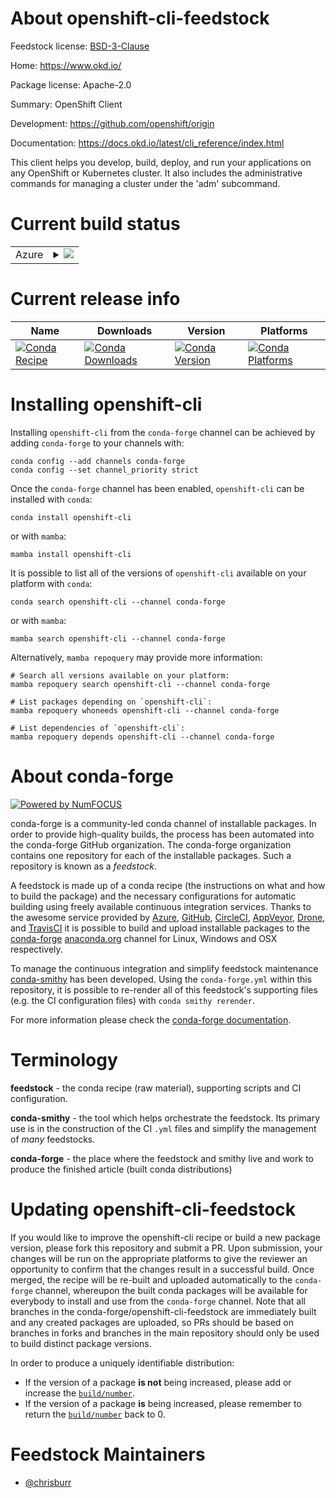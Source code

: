 About openshift-cli-feedstock
=============================

Feedstock license: [BSD-3-Clause](https://github.com/conda-forge/openshift-cli-feedstock/blob/main/LICENSE.txt)

Home: https://www.okd.io/

Package license: Apache-2.0

Summary: OpenShift Client

Development: https://github.com/openshift/origin

Documentation: https://docs.okd.io/latest/cli_reference/index.html

This client helps you develop, build, deploy, and run your applications on any
OpenShift or Kubernetes cluster. It also includes the administrative
commands for managing a cluster under the 'adm' subcommand.


Current build status
====================


<table>
    
  <tr>
    <td>Azure</td>
    <td>
      <details>
        <summary>
          <a href="https://dev.azure.com/conda-forge/feedstock-builds/_build/latest?definitionId=7663&branchName=main">
            <img src="https://dev.azure.com/conda-forge/feedstock-builds/_apis/build/status/openshift-cli-feedstock?branchName=main">
          </a>
        </summary>
        <table>
          <thead><tr><th>Variant</th><th>Status</th></tr></thead>
          <tbody><tr>
              <td>linux_64</td>
              <td>
                <a href="https://dev.azure.com/conda-forge/feedstock-builds/_build/latest?definitionId=7663&branchName=main">
                  <img src="https://dev.azure.com/conda-forge/feedstock-builds/_apis/build/status/openshift-cli-feedstock?branchName=main&jobName=linux&configuration=linux%20linux_64_" alt="variant">
                </a>
              </td>
            </tr><tr>
              <td>osx_64</td>
              <td>
                <a href="https://dev.azure.com/conda-forge/feedstock-builds/_build/latest?definitionId=7663&branchName=main">
                  <img src="https://dev.azure.com/conda-forge/feedstock-builds/_apis/build/status/openshift-cli-feedstock?branchName=main&jobName=osx&configuration=osx%20osx_64_" alt="variant">
                </a>
              </td>
            </tr>
          </tbody>
        </table>
      </details>
    </td>
  </tr>
</table>

Current release info
====================

| Name | Downloads | Version | Platforms |
| --- | --- | --- | --- |
| [![Conda Recipe](https://img.shields.io/badge/recipe-openshift--cli-green.svg)](https://anaconda.org/conda-forge/openshift-cli) | [![Conda Downloads](https://img.shields.io/conda/dn/conda-forge/openshift-cli.svg)](https://anaconda.org/conda-forge/openshift-cli) | [![Conda Version](https://img.shields.io/conda/vn/conda-forge/openshift-cli.svg)](https://anaconda.org/conda-forge/openshift-cli) | [![Conda Platforms](https://img.shields.io/conda/pn/conda-forge/openshift-cli.svg)](https://anaconda.org/conda-forge/openshift-cli) |

Installing openshift-cli
========================

Installing `openshift-cli` from the `conda-forge` channel can be achieved by adding `conda-forge` to your channels with:

```
conda config --add channels conda-forge
conda config --set channel_priority strict
```

Once the `conda-forge` channel has been enabled, `openshift-cli` can be installed with `conda`:

```
conda install openshift-cli
```

or with `mamba`:

```
mamba install openshift-cli
```

It is possible to list all of the versions of `openshift-cli` available on your platform with `conda`:

```
conda search openshift-cli --channel conda-forge
```

or with `mamba`:

```
mamba search openshift-cli --channel conda-forge
```

Alternatively, `mamba repoquery` may provide more information:

```
# Search all versions available on your platform:
mamba repoquery search openshift-cli --channel conda-forge

# List packages depending on `openshift-cli`:
mamba repoquery whoneeds openshift-cli --channel conda-forge

# List dependencies of `openshift-cli`:
mamba repoquery depends openshift-cli --channel conda-forge
```


About conda-forge
=================

[![Powered by
NumFOCUS](https://img.shields.io/badge/powered%20by-NumFOCUS-orange.svg?style=flat&colorA=E1523D&colorB=007D8A)](https://numfocus.org)

conda-forge is a community-led conda channel of installable packages.
In order to provide high-quality builds, the process has been automated into the
conda-forge GitHub organization. The conda-forge organization contains one repository
for each of the installable packages. Such a repository is known as a *feedstock*.

A feedstock is made up of a conda recipe (the instructions on what and how to build
the package) and the necessary configurations for automatic building using freely
available continuous integration services. Thanks to the awesome service provided by
[Azure](https://azure.microsoft.com/en-us/services/devops/), [GitHub](https://github.com/),
[CircleCI](https://circleci.com/), [AppVeyor](https://www.appveyor.com/),
[Drone](https://cloud.drone.io/welcome), and [TravisCI](https://travis-ci.com/)
it is possible to build and upload installable packages to the
[conda-forge](https://anaconda.org/conda-forge) [anaconda.org](https://anaconda.org/)
channel for Linux, Windows and OSX respectively.

To manage the continuous integration and simplify feedstock maintenance
[conda-smithy](https://github.com/conda-forge/conda-smithy) has been developed.
Using the ``conda-forge.yml`` within this repository, it is possible to re-render all of
this feedstock's supporting files (e.g. the CI configuration files) with ``conda smithy rerender``.

For more information please check the [conda-forge documentation](https://conda-forge.org/docs/).

Terminology
===========

**feedstock** - the conda recipe (raw material), supporting scripts and CI configuration.

**conda-smithy** - the tool which helps orchestrate the feedstock.
                   Its primary use is in the construction of the CI ``.yml`` files
                   and simplify the management of *many* feedstocks.

**conda-forge** - the place where the feedstock and smithy live and work to
                  produce the finished article (built conda distributions)


Updating openshift-cli-feedstock
================================

If you would like to improve the openshift-cli recipe or build a new
package version, please fork this repository and submit a PR. Upon submission,
your changes will be run on the appropriate platforms to give the reviewer an
opportunity to confirm that the changes result in a successful build. Once
merged, the recipe will be re-built and uploaded automatically to the
`conda-forge` channel, whereupon the built conda packages will be available for
everybody to install and use from the `conda-forge` channel.
Note that all branches in the conda-forge/openshift-cli-feedstock are
immediately built and any created packages are uploaded, so PRs should be based
on branches in forks and branches in the main repository should only be used to
build distinct package versions.

In order to produce a uniquely identifiable distribution:
 * If the version of a package **is not** being increased, please add or increase
   the [``build/number``](https://docs.conda.io/projects/conda-build/en/latest/resources/define-metadata.html#build-number-and-string).
 * If the version of a package **is** being increased, please remember to return
   the [``build/number``](https://docs.conda.io/projects/conda-build/en/latest/resources/define-metadata.html#build-number-and-string)
   back to 0.

Feedstock Maintainers
=====================

* [@chrisburr](https://github.com/chrisburr/)

